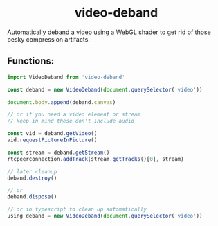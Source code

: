 <h1 align="center">
	video-deband
</h1>

Automatically deband a video using a WebGL shader to get rid of those pesky compression artifacts.

## Functions:
```js
import VideoDeband from 'video-deband'

const deband = new VideoDeband(document.querySelector('video'))

document.body.append(deband.canvas)

// or if you need a video element or stream
// keep in mind these don't include audio

const vid = deband.getVideo()
vid.requestPictureInPicture()

const stream = deband.getStream()
rtcpeerconnection.addTrack(stream.getTracks()[0], stream)

// later cleanup
deband.destroy()

// or
deband.dispose()

// or in typescript to clean up automatically
using deband = new VideoDeband(document.querySelector('video'))

```
